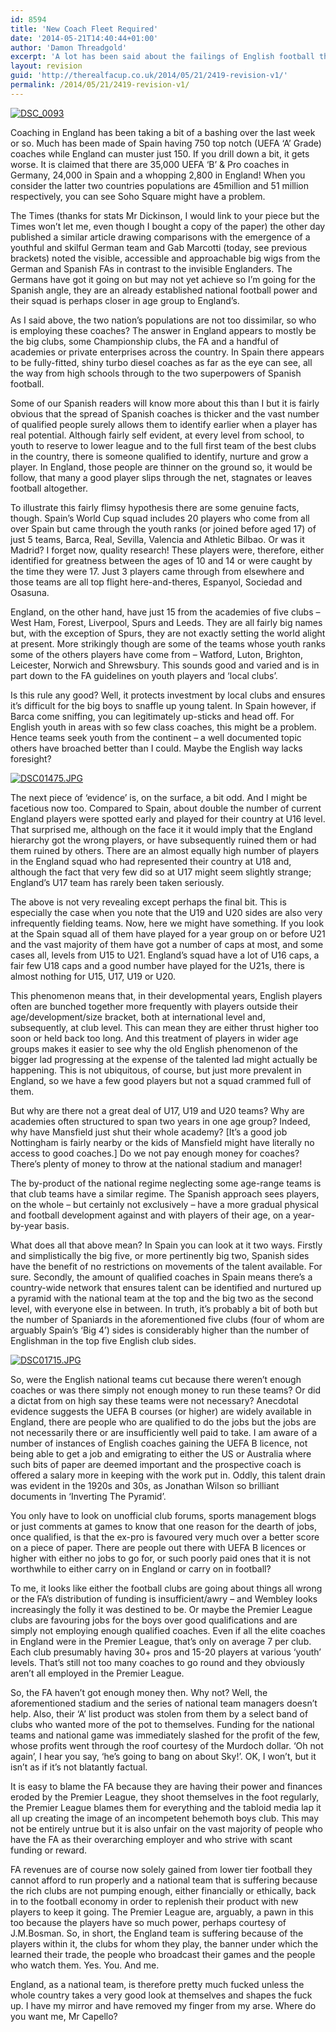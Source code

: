 ```yaml
---
id: 8594
title: 'New Coach Fleet Required'
date: '2014-05-21T14:40:44+01:00'
author: 'Damon Threadgold'
excerpt: 'A lot has been said about the failings of English football this week and the number of coaches has been pinpointed. But who''s fault is it? It surely isn''t as simple as THE FA? No.'
layout: revision
guid: 'http://therealfacup.co.uk/2014/05/21/2419-revision-v1/'
permalink: /2014/05/21/2419-revision-v1/
---
```


[![DSC_0093](http://lh6.ggpht.com/_3L4_Y2OBz2M/StXTuV6DY2I/AAAAAAAABSM/kCU2vdncX9o/DSC_0093.jpg?imgmax=200)](http://lh6.ggpht.com/_3L4_Y2OBz2M/StXTuV6DY2I/AAAAAAAABSM/kCU2vdncX9o/DSC_0093.jpg?imgmax=640)

Coaching in England has been taking a bit of a bashing over the last week or so. Much has been made of Spain having 750 top notch (UEFA ‘A’ Grade) coaches while England can muster just 150. If you drill down a bit, it gets worse. It is claimed that there are 35,000 UEFA ‘B’ &amp; Pro coaches in Germany, 24,000 in Spain and a whopping 2,800 in England! When you consider the latter two countries populations are 45million and 51 million respectively, you can see Soho Square might have a problem.

The Times (thanks for stats Mr Dickinson, I would link to your piece but the Times won’t let me, even though I bought a copy of the paper) the other day published a similar article drawing comparisons with the emergence of a youthful and skilful German team and Gab Marcotti (today, see previous brackets) noted the visible, accessible and approachable big wigs from the German and Spanish FAs in contrast to the invisible Englanders. The Germans have got it going on but may not yet achieve so I’m going for the Spanish angle, they are an already established national football power and their squad is perhaps closer in age group to England’s.

As I said above, the two nation’s populations are not too dissimilar, so who is employing these coaches? The answer in England appears to mostly be the big clubs, some Championship clubs, the FA and a handful of academies or private enterprises across the country. In Spain there appears to be fully-fitted, shiny turbo diesel coaches as far as the eye can see, all the way from high schools through to the two superpowers of Spanish football.

Some of our Spanish readers will know more about this than I but it is fairly obvious that the spread of Spanish coaches is thicker and the vast number of qualified people surely allows them to identify earlier when a player has real potential. Although fairly self evident, at every level from school, to youth to reserve to lower league and to the full first team of the best clubs in the country, there is someone qualified to identify, nurture and grow a player. In England, those people are thinner on the ground so, it would be follow, that many a good player slips through the net, stagnates or leaves football altogether.

To illustrate this fairly flimsy hypothesis there are some genuine facts, though. Spain’s World Cup squad includes 20 players who come from all over Spain but came through the youth ranks (or joined before aged 17) of just 5 teams, Barca, Real, Sevilla, Valencia and Athletic Bilbao. Or was it Madrid? I forget now, quality research! These players were, therefore, either identified for greatness between the ages of 10 and 14 or were caught by the time they were 17. Just 3 players came through from elsewhere and those teams are all top flight here-and-theres, Espanyol, Sociedad and Osasuna.

England, on the other hand, have just 15 from the academies of five clubs – West Ham, Forest, Liverpool, Spurs and Leeds. They are all fairly big names but, with the exception of Spurs, they are not exactly setting the world alight at present. More strikingly though are some of the teams whose youth ranks some of the others players have come from – Watford, Luton, Brighton, Leicester, Norwich and Shrewsbury. This sounds good and varied and is in part down to the FA guidelines on youth players and ‘local clubs’.

Is this rule any good? Well, it protects investment by local clubs and ensures it’s difficult for the big boys to snaffle up young talent. In Spain however, if Barca come sniffing, you can legitimately up-sticks and head off. For English youth in areas with so few class coaches, this might be a problem. Hence teams seek youth from the continent – a well documented topic others have broached better than I could. Maybe the English way lacks foresight?

[![DSC01475.JPG](http://lh5.ggpht.com/_3L4_Y2OBz2M/S4CLIhRW9FI/AAAAAAAAB9E/yRdREDRWxZI/DSC01475.JPG?imgmax=200)](http://lh5.ggpht.com/_3L4_Y2OBz2M/S4CLIhRW9FI/AAAAAAAAB9E/yRdREDRWxZI/DSC01475.JPG?imgmax=640)

The next piece of ‘evidence’ is, on the surface, a bit odd. And I might be facetious now too. Compared to Spain, about double the number of current England players were spotted early and played for their country at U16 level. That surprised me, although on the face it it would imply that the England hierarchy got the wrong players, or have subsequently ruined them or had them ruined by others. There are an almost equally high number of players in the England squad who had represented their country at U18 and, although the fact that very few did so at U17 might seem slightly strange; England’s U17 team has rarely been taken seriously.

The above is not very revealing except perhaps the final bit. This is especially the case when you note that the U19 and U20 sides are also very infrequently fielding teams. Now, here we might have something. If you look at the Spain squad all of them have played for a year group on or before U21 and the vast majority of them have got a number of caps at most, and some cases all, levels from U15 to U21. England’s squad have a lot of U16 caps, a fair few U18 caps and a good number have played for the U21s, there is almost nothing for U15, U17, U19 or U20.

This phenomenon means that, in their developmental years, English players often are bunched together more frequently with players outside their age/development/size bracket, both at international level and, subsequently, at club level. This can mean they are either thrust higher too soon or held back too long. And this treatment of players in wider age groups makes it easier to see why the old English phenomenon of the bigger lad progressing at the expense of the talented lad might actually be happening. This is not ubiquitous, of course, but just more prevalent in England, so we have a few good players but not a squad crammed full of them.

But why are there not a great deal of U17, U19 and U20 teams? Why are academies often structured to span two years in one age group? Indeed, why have Mansfield just shut their whole academy? \[It’s a good job Nottingham is fairly nearby or the kids of Mansfield might have literally no access to good coaches.\] Do we not pay enough money for coaches? There’s plenty of money to throw at the national stadium and manager!

The by-product of the national regime neglecting some age-range teams is that club teams have a similar regime. The Spanish approach sees players, on the whole – but certainly not exclusively – have a more gradual physical and football development against and with players of their age, on a year-by-year basis.

What does all that above mean? In Spain you can look at it two ways. Firstly and simplistically the big five, or more pertinently big two, Spanish sides have the benefit of no restrictions on movements of the talent available. For sure. Secondly, the amount of qualified coaches in Spain means there’s a country-wide network that ensures talent can be identified and nurtured up a pyramid with the national team at the top and the big two as the second level, with everyone else in between. In truth, it’s probably a bit of both but the number of Spaniards in the aforementioned five clubs (four of whom are arguably Spain’s ‘Big 4’) sides is considerably higher than the number of Englishman in the top five English club sides.

[![DSC01715.JPG](http://lh5.ggpht.com/_3L4_Y2OBz2M/S-1no0R0TyI/AAAAAAAACGU/mWPfJ8SYb-A/DSC01715.JPG?imgmax=200)](http://lh5.ggpht.com/_3L4_Y2OBz2M/S-1no0R0TyI/AAAAAAAACGU/mWPfJ8SYb-A/DSC01715.JPG?imgmax=640)

So, were the English national teams cut because there weren’t enough coaches or was there simply not enough money to run these teams? Or did a dictat from on high say these teams were not necessary? Anecdotal evidence suggests the UEFA B courses (or higher) are widely available in England, there are people who are qualified to do the jobs but the jobs are not necessarily there or are insufficiently well paid to take. I am aware of a number of instances of English coaches gaining the UEFA B licence, not being able to get a job and emigrating to either the US or Australia where such bits of paper are deemed important and the prospective coach is offered a salary more in keeping with the work put in. Oddly, this talent drain was evident in the 1920s and 30s, as Jonathan Wilson so brilliant documents in ‘Inverting The Pyramid’.

You only have to look on unofficial club forums, sports management blogs or just comments at games to know that one reason for the dearth of jobs, once qualified, is that the ex-pro is favoured very much over a better score on a piece of paper. There are people out there with UEFA B licences or higher with either no jobs to go for, or such poorly paid ones that it is not worthwhile to either carry on in England or carry on in football?

To me, it looks like either the football clubs are going about things all wrong or the FA’s distribution of funding is insufficient/awry – and Wembley looks increasingly the folly it was destined to be. Or maybe the Premier League clubs are favouring jobs for the boys over good qualifications and are simply not employing enough qualified coaches. Even if all the elite coaches in England were in the Premier League, that’s only on average 7 per club. Each club presumably having 30+ pros and 15-20 players at various ‘youth’ levels. That’s still not too many coaches to go round and they obviously aren’t all employed in the Premier League.

So, the FA haven’t got enough money then. Why not? Well, the aforementioned stadium and the series of national team managers doesn’t help. Also, their ‘A’ list product was stolen from them by a select band of clubs who wanted more of the pot to themselves. Funding for the national teams and national game was immediately slashed for the profit of the few, whose profits went through the roof courtesy of the Murdoch dollar. ‘Oh not again’, I hear you say, ‘he’s going to bang on about Sky!’. OK, I won’t, but it isn’t as if it’s not blatantly factual.

It is easy to blame the FA because they are having their power and finances eroded by the Premier League, they shoot themselves in the foot regularly, the Premier League blames them for everything and the tabloid media lap it all up creating the image of an incompetent behemoth boys club. This may not be entirely untrue but it is also unfair on the vast majority of people who have the FA as their overarching employer and who strive with scant funding or reward.

FA revenues are of course now solely gained from lower tier football they cannot afford to run properly and a national team that is suffering because the rich clubs are not pumping enough, either financially or ethically, back in to the football economy in order to replenish their product with new players to keep it going. The Premier League are, arguably, a pawn in this too because the players have so much power, perhaps courtesy of J.M.Bosman. So, in short, the England team is suffering because of the players within it, the clubs for whom they play, the banner under which the learned their trade, the people who broadcast their games and the people who watch them. Yes. You. And me.

England, as a national team, is therefore pretty much fucked unless the whole country takes a very good look at themselves and shapes the fuck up. I have my mirror and have removed my finger from my arse. Where do you want me, Mr Capello?